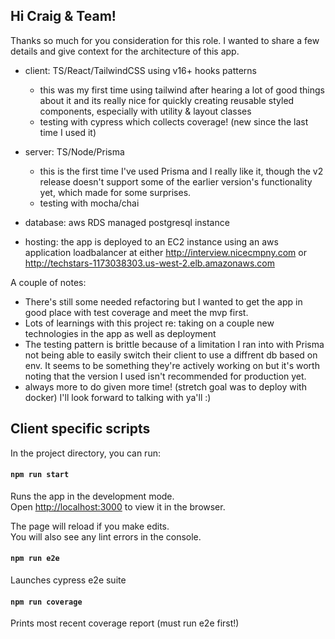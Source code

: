 ## Hi Craig & Team!

Thanks so much for you consideration for this role. I wanted to share a few details and give context for the architecture of this app.

* client: TS/React/TailwindCSS using v16+ hooks patterns
  * this was my first time using tailwind after hearing a lot of good things about it and its really nice for quickly creating reusable styled components, especially with utility & layout classes
  * testing with cypress which collects coverage! (new since the last time I used it)

* server: TS/Node/Prisma
  * this is the first time I've used Prisma and I really like it, though the v2 release doesn't support some of the earlier version's functionality yet, which made for some surprises.
  * testing with mocha/chai

* database: aws RDS managed postgresql instance

* hosting: the app is deployed to an EC2 instance using an aws application loadbalancer at either http://interview.nicecmpny.com or http://techstars-1173038303.us-west-2.elb.amazonaws.com


A couple of notes:
* There's still some needed refactoring but I wanted to get the app in good place with test coverage and meet the mvp first.
* Lots of learnings with this project re: taking on a couple new technologies in the app as well as deployment
* The testing pattern is brittle because of a limitation I ran into with Prisma not being able to easily switch their client to use a diffrent db based on env. It seems to be something they're actively working on but it's worth noting that the version I used isn't recommended for production yet.
* always more to do given more time! (stretch goal was to deploy with docker) I'll look forward to talking with ya'll :)


## Client specific scripts
In the project directory, you can run:

#### `npm run start`

Runs the app in the development mode.<br />
Open [http://localhost:3000](http://localhost:3000) to view it in the browser.

The page will reload if you make edits.<br />
You will also see any lint errors in the console.

#### `npm run e2e`

Launches cypress e2e suite

#### `npm run coverage`

Prints most recent coverage report (must run e2e first!)
